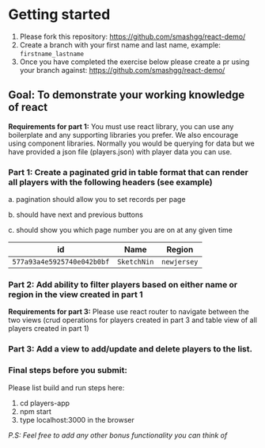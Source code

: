 
# Getting started

1. Please fork this repository: https://github.com/smashgg/react-demo/
2. Create a branch with your first name and last name, example: `firstname_lastname`
3. Once you have completed the exercise below please create a pr using your branch against: https://github.com/smashgg/react-demo/

## Goal: To demonstrate your working knowledge of react

**Requirements for part 1:** You must use react library, you can use any boilerplate and any supporting libraries you prefer. We also encourage using component libraries.
Normally you would be querying for data but we have provided a json file (players.json) with player data you can use.

### Part 1: Create a paginated grid in table format that can render all players with the following headers (see example)

  a. pagination should allow you to set records per page
  
  b. should have next and previous buttons
  
  c. should show you which page number you are on at any given time


| id                         | Name        | Region      |
| -------------------------- | ----------- | ----------- |
| `577a93a4e5925740e042b0bf` | `SketchNin` | `newjersey` |


### Part 2: Add ability to filter players based on either name or region in the view created in part 1

**Requirements for part 3:** Please use react router to navigate between the two views (crud operations for players created in part 3 and table view of all players created in part 1)
### Part 3: Add a view to add/update and delete players to the list.

### Final steps before you submit:
Please list build and run steps here:
1. cd players-app
2. npm start
3. type localhost:3000 in the browser


_P.S: Feel free to add any other bonus functionality you can think of_
